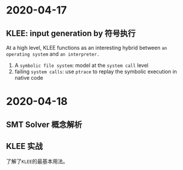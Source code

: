 # 2020-04-17

## KLEE: input generation by 符号执行

At a high level, KLEE functions as an interesting hybrid between `an operating system` and `an interpreter.`

1. A `symbolic file system`: model at the `system call` level
2. failing `system calls`: use `ptrace` to replay the symbolic execution in native code

# 2020-04-18

## SMT Solver 概念解析

## KLEE 实战

了解了`KLEE`的最基本用法。

